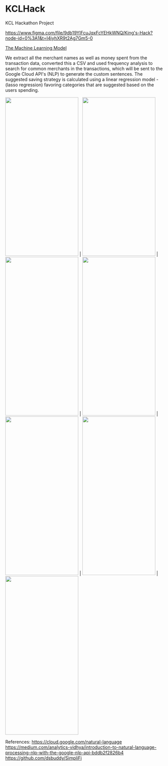 # KCLHack
KCL Hackathon Project

https://www.figma.com/file/9db19YlFcuJqxFcYEHkWNQ/King's-Hack?node-id=0%3A1&t=I4iyhXR9t2Ag7Gm5-0

<ins>The Machine Learning Model</ins>

We extract all the merchant names as well as money spent from the transaction data, converted this a CSV and used frequency analysis to search for common merchants in the transactions, which will be sent to the Google Cloud API's (NLP) to generate the custom sentences. The suggested saving strategy is calculated using a linear regression model - (lasso regression) favoring categories that are suggested based on the users spending.

<img src="https://user-images.githubusercontent.com/22798773/202869772-8c7ee845-e2dc-44d8-baee-de2b6293aefd.png" width="230" height="500"> | <img src="https://user-images.githubusercontent.com/22798773/202869769-9db0f795-2f3e-408c-8d4a-b140728ae036.png" width="230" height="500"> | <img src="https://user-images.githubusercontent.com/22798773/202869773-123ad0c7-3b61-4057-bade-8ee43d92a658.png" width="230" height="500"> | <img src="https://user-images.githubusercontent.com/22798773/202869766-9e32c9a9-a7ac-4e75-8006-8ff166a6a5c3.png" width="230" height="500"> | <img src="https://user-images.githubusercontent.com/22798773/202869776-824c2c6c-8e4d-4fff-b53a-e27dfdaeab85.png" width="230" height="500">  | <img src="https://user-images.githubusercontent.com/22798773/202869778-d5694098-bcee-460b-b8a1-de40d477ede3.png" width="230" height="500">  | <img src="https://user-images.githubusercontent.com/22798773/202869777-8d3a1dd4-4c49-40f4-bc9f-e6c2a92cd365.png" width="230" height="500"> 

References: 
https://cloud.google.com/natural-language
https://medium.com/analytics-vidhya/introduction-to-natural-language-processing-nlp-with-the-google-nlp-api-bddb2f2826b4
https://github.com/dsbuddy/SimpliFi
